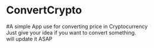 # ConvertCrypto
#A simple App use for converting price in Cryptocurrency
<br />Just give your idea if you want to convert something.
<br />will update it ASAP
